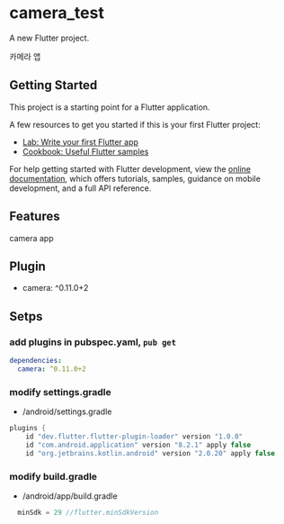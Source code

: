 # camera_test

A new Flutter project.

카메라 앱

## Getting Started

This project is a starting point for a Flutter application.

A few resources to get you started if this is your first Flutter project:

- [Lab: Write your first Flutter app](https://docs.flutter.dev/get-started/codelab)
- [Cookbook: Useful Flutter samples](https://docs.flutter.dev/cookbook)

For help getting started with Flutter development, view the
[online documentation](https://docs.flutter.dev/), which offers tutorials,
samples, guidance on mobile development, and a full API reference.

## Features

camera app

## Plugin

- camera: ^0.11.0+2

## Setps

### add plugins in pubspec.yaml, `pub get`

```yaml
dependencies:
  camera: ^0.11.0+2    
```

### modify settings.gradle

- /android/settings.gradle
```gradle
plugins {
    id "dev.flutter.flutter-plugin-loader" version "1.0.0"
    id "com.android.application" version "8.2.1" apply false
    id "org.jetbrains.kotlin.android" version "2.0.20" apply false
```

### modify build.gradle

- /android/app/build.gradle
```gradle
  minSdk = 29 //flutter.minSdkVersion
```